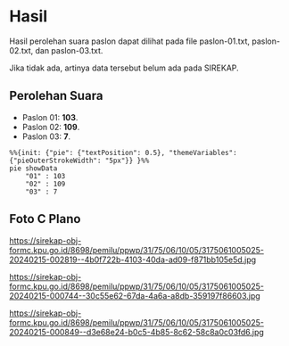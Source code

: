 # Hasil

Hasil perolehan suara paslon dapat dilihat pada file paslon-01.txt, paslon-02.txt, dan paslon-03.txt.

Jika tidak ada, artinya data tersebut belum ada pada SIREKAP.

## Perolehan Suara

 * Paslon 01: **103**.
 * Paslon 02: **109**.
 * Paslon 03: **7**.

```mermaid
%%{init: {"pie": {"textPosition": 0.5}, "themeVariables": {"pieOuterStrokeWidth": "5px"}} }%%
pie showData
    "01" : 103
    "02" : 109
    "03" : 7
```
## Foto C Plano

https://sirekap-obj-formc.kpu.go.id/8698/pemilu/ppwp/31/75/06/10/05/3175061005025-20240215-002819--4b0f722b-4103-40da-ad09-f871bb105e5d.jpg

https://sirekap-obj-formc.kpu.go.id/8698/pemilu/ppwp/31/75/06/10/05/3175061005025-20240215-000744--30c55e62-67da-4a6a-a8db-359197f86603.jpg

https://sirekap-obj-formc.kpu.go.id/8698/pemilu/ppwp/31/75/06/10/05/3175061005025-20240215-000849--d3e68e24-b0c5-4b85-8c62-58c8a0c03fd6.jpg
